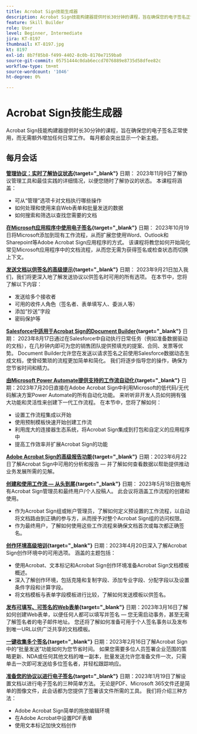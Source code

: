 ```yaml
---
title: Acrobat Sign技能生成器
description: Acrobat Sign技能构建器提供时长30分钟的课程，旨在确保您的电子签名正常使用，而不会增加任何额外的工作量
feature: Skill Builder
role: User
level: Beginner, Intermediate
jira: KT-8197
thumbnail: KT-8197.jpg
kt: 8197
exl-id: 8b7f85b8-f499-4402-8c0b-8170e7159ba0
source-git-commit: 05751444c0dab6eccd7076889e8735d58dfee82c
workflow-type: tm+mt
source-wordcount: '1046'
ht-degree: 0%

---
```


# Acrobat Sign技能生成器

Acrobat Sign技能构建器提供时长30分钟的课程，旨在确保您的电子签名正常使用，而无需额外增加任何日常工作。 每月都会突出显示一个新主题。

## 每月会话

**[管理协议：实时了解协议状态](https://teamwork.adobe.com/adobe-sign-skill-builder/attendease/networking/experience/aad26d3c-699b-4d99-a272-30bcbfbc1bf2/e1b6dd21-c94a-4c1b-9eeb-abec464e3cbd){target="_blank"}**
日期： 2023年11月9日了解协议管理工具和最佳实践的详细情况，以便您随时了解协议的状态。 本课程将涵盖：

* 可从“管理”选项卡对文档执行哪些操作
* 如何处理和使用来自Web表单和批量发送的数据
* 如何搜索和筛选以查找您需要的文档

**[在Microsoft应用程序中使用电子签名](https://teamwork.adobe.com/adobe-sign-skill-builder/attendease/networking/experience/7c88319e-04b7-4560-aad3-ba288d5cfc76/3bd16192-c4c9-4d66-9b1c-575ddcc3c6bb){target="_blank"}**
日期： 2023年10月19日将Microsoft添加到现有工作流程，从而扩展您使用Word、Outlook和Sharepoint等Adobe Acrobat Sign应用程序的方式。 该课程将教您如何开始简化常见Microsoft应用程序中的文档流程，从而您无需为获得签名或检查状态而切换上下文。

**[发送文档以供签名的高级提示](https://teamwork.adobe.com/adobe-sign-skill-builder/attendease/networking/experience/d326c8ab-3173-4c95-9e5a-0afeff4ce006/4bae4b11-516b-4e50-8f10-d116538fd710){target="_blank"}**
日期： 2023年9月21日加入我们，我们将更深入地了解发送协议以供签名时可用的所有选项。 在本节中，您将了解以下内容：

* 发送给多个接收者
* 可用的收件人角色（签名者、表单填写人、委派人等）
* 添加“抄送”字段
* 密码保护等

**[Salesforce中适用于Acrobat Sign的Document Builder](https://teamwork.adobe.com/adobe-sign-skill-builder/attendease/networking/experience/4c4e8632-ba24-445f-a567-a9e76429bdf5/0a2f68ed-9a21-4911-9e38-15943c0e3f9a){target="_blank"}**
日期： 2023年8月17日通过在Salesforce中自动执行日常任务（例如准备数据驱动的文档），在几秒钟内即可为您的销售团队提供预填充的提案、合同、发票等优势。 Document Builder允许您在发送以请求签名之前使用Salesforce数据动态生成文档，使曾经繁琐的流程更加简单和简化。 我们将逐步指导您的操作，确保为您节省时间和精力。

**[由Microsoft Power Automate提供支持的工作流自动化](https://teamwork.adobe.com/adobe-sign-skill-builder/attendease/networking/experience/8409ba8b-e4ee-4e99-80cc-33902027b80e/307d147e-4b85-4330-81af-5929f0dc5ae4){target="_blank"}**
日期：2023年7月20日直接在Adobe Acrobat Sign中利用Microsoft的低代码/无代码解决方案Power Automate的所有自动化功能。 来听听非开发人员如何拥有强大功能和灵活性来创建下一代工作流程。 在本节中，您将了解如何：

* 设置工作流程集成以开始
* 使用预制模板快速开始创建工作流
* 利用庞大的连接器生态系统，将Acrobat Sign集成到打包和自定义的应用程序中
* 提高工作效率并扩展Acrobat Sign的功能

**[Adobe Acrobat Sign的高级报告功能](https://adobe-sign-skill-builder.joinus.adobeevents.com/attendease/networking/experience/fa28b18d-ab38-47d4-8ae8-3e0161550bd3/60081eb2-f8a3-45b6-9d75-4f3a53b4c53a){target="_blank"}**
日期：2023年6月22日了解Acrobat Sign中可用的分析和报告 — 并了解如何查看数据以帮助提供推动业务发展所需的见解。

**[创建和使用工作流 — 从头到尾](https://teamwork.adobe.com/adobe-sign-skill-builder/attendease/networking/experience/0fc7ccc5-eb36-47f0-a0d3-1fa3648c8fcf/42a9bbad-0a54-4c8c-8002-597d549600fe){target="_blank"}**
日期： 2023年5月18日致电所有Acrobat Sign管理员和最终用户/个人投稿人。 此会议将涵盖工作流程的创建和使用。

* 作为Acrobat Sign组或帐户管理员，了解如何定义预设置的工作流程，以自动将文档路由到正确的参与方，从而授予对整个Acrobat Sign组的访问权限。
* 作为最终用户，了解如何使用这些工作流程来确保文档首次或每次都正确签名。

**[创作环境高级培训](https://adobe-sign-skill-builder.joinus.adobeevents.com/attendease/networking/experience/30c06b3c-60f7-4293-9cd2-2544104d9140/85ffced9-7613-4382-b3a3-43ba227af5ba){target="_blank"}**
日期：2023年4月20日深入了解Acrobat Sign创作环境中的可用选项。 涵盖的主题包括：

* 使用Acrobat、文本标记和Acrobat Sign创作环境准备Acrobat Sign文档模板概述。
* 深入了解创作环境，包括克隆和复制字段、添加专业字段、分配字段以及设置条件字段和计算字段。
* 将文档模板与表单字段模板进行比较，了解如何发送模板以供签名。

**[发布可填写、可签名的Web表单](https://adobe-sign-skill-builder.joinus.adobeevents.com/attendease/networking/experience/265580bf-245a-4751-9b51-c6877192d13a/9ae41cae-a53e-4b71-a748-2df0ee2e14c8){target="_blank"}**
日期：2023年3月16日了解如何创建Web表单，以便任何人都可以填写并签名 — 您无需启动事务，甚至无需了解签名者的电子邮件地址。 您还将了解如何准备可用于个人签名事务以及发布到唯一URL以供广泛共享的文档模板。

**[一键收集多个签名](https://adobe-sign-skill-builder.joinus.adobeevents.com/attendease/networking/experience/552e5165-8762-4c73-9d41-8215d48a62cc/9d88acde-96fa-4d83-89e3-1296b94f4d90){target="_blank"}**
日期：2023年2月16日了解Acrobat Sign中的“批量发送”功能如何为您节省时间。 如果您需要多位人员签署企业范围的策略更新、NDA或任何其他文档的唯一副本，批量发送允许您准备文件一次，只需单击一次即可发送给多位签名者，并轻松跟踪响应。

**[准备您的协议以进行电子签名](https://adobe-sign-skill-builder.joinus.adobeevents.com/attendease/networking/experience/c08f6e7e-2ced-48b8-8245-548302fe2df3/15f504a9-3420-4372-83c8-168115f15cbb){target="_blank"}**
日期：2023年1月19日了解设置文档以进行电子签名的三种简单方法。 无论是PDF、Microsoft 365文件还是简单的图像文件，此会话都为您提供了签署该文件所需的工具。 我们将介绍三种方法：

* Adobe Acrobat Sign简单的拖放编辑环境
* 在Adobe Acrobat中设置PDF表单
* 使用文本标记加快文档创作